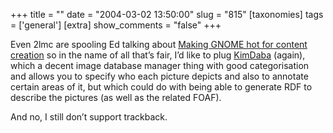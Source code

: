 +++
title = ""
date = "2004-03-02 13:50:00"
slug = "815"
[taxonomies]
tags = ['general']
[extra]
show_comments = "false"
+++

Even 2lmc are spooling Ed talking about [Making GNOME hot for content creation](http://usefulinc.com/edd/blog/contents/2004/03/01-content/read) so in the name of all that’s fair, I’d like to plug [KimDaba](http://ktown.kde.org/kimdaba/) (again), which a decent image database manager thing with good categorisation and allows you to specify who each picture depicts and also to annotate certain areas of it, but which could do with being able to generate RDF to describe the pictures (as well as the related FOAF).

And no, I still don’t support trackback.
